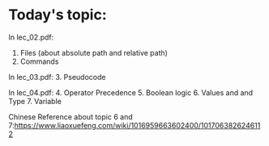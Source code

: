 # Today's topic:

In lec_02.pdf:
1. Files (about absolute path and relative path)
2. Commands 

In lec_03.pdf:
3. Pseudocode

In lec_04.pdf:
4. Operator Precedence
5. Boolean logic
6. Values and and Type
7. Variable

Chinese Reference about topic 6 and 7:https://www.liaoxuefeng.com/wiki/1016959663602400/1017063826246112
